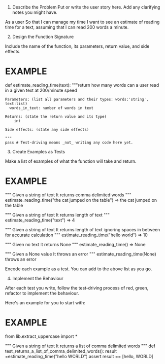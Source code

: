 1. Describe the Problem
Put or write the user story here. Add any clarifying notes you might have.

As a user
So that I can manage my time
I want to see an estimate of reading time for a text, assuming that I can read 200 words a minute.

2. Design the Function Signature

Include the name of the function, its parameters, return value, and side effects.

# EXAMPLE

def estimate_reading_time(text):
    """return how many words can a user read in a given text at 200/minute speed

    Parameters: (list all parameters and their types: words:'string', text:list)
      words_in_text: number of words in text

    Returns: (state the return value and its type)
        int 
 
    Side effects: (state any side effects)
        
    """
    pass # Test-driving means _not_ writing any code here yet.

3. Create Examples as Tests

Make a list of examples of what the function will take and return.


# EXAMPLE

"""
Given a string of text 
It returns comma delimited words
"""
estimate_reading_time("the cat jumped on the table") => the cat jumped on the table

"""
Given a string of text
It returns length of text
"""
estimate_reading_time("text") => 4

"""
Given a string of text
It returns length of text ignoring spaces in between for accurate calculation
"""
estimate_reading_time("hello world") => 10 

"""
Given no text
It returns None
"""
estimate_reading_time() => None

"""
Given a None value
It throws an error
"""
estimate_reading_time(None) throws an error

Encode each example as a test. You can add to the above list as you go.

4. Implement the Behaviour

After each test you write, follow the test-driving process of red, green, refactor to implement the behaviour.

Here's an example for you to start with:

# EXAMPLE

from lib.extract_uppercase import *

"""
Given a string of text
It returns a list of comma delimited words
"""
def test_returns_a_list_of_comma_delimited_words():
    result =estimate_reading_time("hello WORLD")
    assert result == [hello, WORLD]
